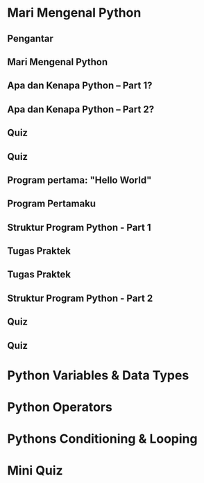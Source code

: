 Mari Mengenal Python
=
## Pengantar

## Mari Mengenal Python

## Apa dan Kenapa Python – Part 1?


## Apa dan Kenapa Python – Part 2?
## Quiz


## Quiz


## Program pertama: "Hello World"


## Program Pertamaku


## Struktur Program Python - Part 1


## Tugas Praktek


## Tugas Praktek


## Struktur Program Python - Part 2


## Quiz


## Quiz



Python Variables & Data Types
=

Python Operators
=

Pythons Conditioning & Looping
=

Mini Quiz
=

